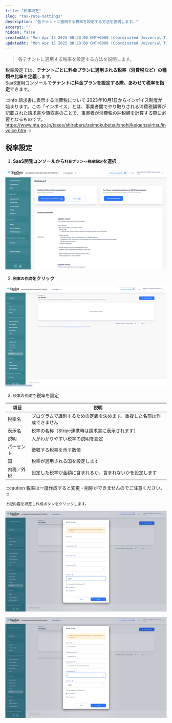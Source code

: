```yaml
---
title: "税率設定"
slug: "tax-rate-settings"
description: "各テナントに適用する税率を設定する方法を説明します。"
excerpt: ""
hidden: false
createdAt: "Mon Apr 15 2025 08:20:00 GMT+0000 (Coordinated Universal Time)"
updatedAt: "Mon Apr 15 2025 08:20:00 GMT+0000 (Coordinated Universal Time)"
---
```


> 各テナントに適用する税率を設定する方法を説明します。

税率設定では、**テナントごとに料金プランに適用される税率（消費税など）の種類や比率を定義**します。  
SaaS運用コンソールで**テナントに料金プランを設定する際、あわせて税率を指定**できます。

:::info
請求書に表示する消費税について
2023年10月1日からインボイス制度が始まります。この「インボイス」とは、事業者間でやり取りされる消費税額等が記載された請求書や領収書のことで、事業者が消費税の納税額を計算する際に必要となるものです。  
<a href="https://www.nta.go.jp/taxes/shiraberu/zeimokubetsu/shohi/keigenzeiritsu/invoice.htm" target="_blank">https\://www.nta.go.jp/taxes/shiraberu/zeimokubetsu/shohi/keigenzeiritsu/invoice.htm</a>
:::

## 税率設定

1. **SaaS開発コンソールから`料金プランｰ>税率設定`を選択**

![tax-rates-1](/ja/img/part-4/pricing-and-billing/tax-rate-settings/tax-rates-1.png)

2. **`税率の作成`をクリック**

![tax-rates-2](/ja/img/part-4/pricing-and-billing/tax-rate-settings/tax-rates-2.png)

3. `税率の作成`で税率を設定

| 項目         | 説明                                                         |
|--------------|-------------------------------------------------------------|
| 税率名        | プログラムで識別するための定義を決めます。重複した名前は作成できません  |
| 表示名        | 税率の名称（Stripe連携時は請求書に表示されます）                   |
| 説明         | 人がわかりやすい税率の説明を設定                                  |
| パーセント    | 徴収する税率を示す数値                                          |
| 国           | 税率が適用される国を設定します                                   |
| 内税／外税    | 設定した税率が金額に含まれるか、含まれないかを設定します              |

   :::caution
   税率は一度作成すると変更・削除ができませんのでご注意ください。
   :::

    上記内容を設定し作成ボタンをクリックします。

![tax-rates-3](/ja/img/part-4/pricing-and-billing/tax-rate-settings/tax-rates-3.png)

![tax-rates-4](/ja/img/part-4/pricing-and-billing/tax-rate-settings/tax-rates-4.png)